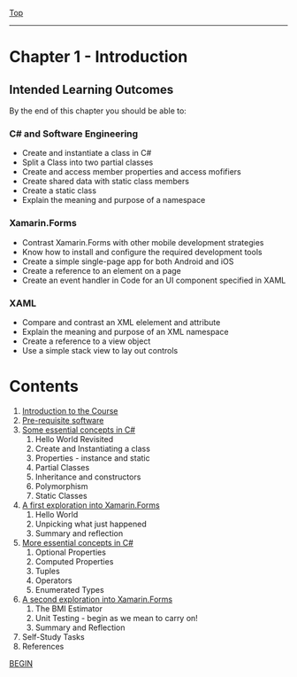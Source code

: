 [Top](/docs/README.md)

----

# Chapter 1 - Introduction

## Intended Learning Outcomes
By the end of this chapter you should be able to:

### C# and Software Engineering
- Create and instantiate a class in C#
- Split a Class into two partial classes
- Create and access member properties and access mofifiers
- Create shared data with static class members
- Create a static class
- Explain the meaning and purpose of a namespace

### Xamarin.Forms

- Contrast Xamarin.Forms with other mobile development strategies
- Know how to install and configure the required development tools
- Create a simple single-page app for both Android and iOS
- Create a reference to an element on a page
- Create an event handler in Code for an UI component specified in XAML

### XAML
- Compare and contrast an XML elelement and attribute
- Explain the meaning and purpose of an XML namespace
- Create a reference to a view object
- Use a simple stack view to lay out controls

# Contents

1. [Introduction to the Course](Introduction_to_the_Course.md)
1. [Pre-requisite software](Pre-requisite-software.md)
1. [Some essential concepts in C#](essential-csharp-1.md)
   1. Hello World Revisited
   1. Create and Instantiating a class
   1. Properties - instance and static
   1. Partial Classes
   1. Inheritance and constructors
   1. Polymorphism
   1. Static Classes
1. [A first exploration into Xamarin.Forms](first-exploration.md)
   1. Hello World
   1. Unpicking what just happened
   1. Summary and reflection
1. [More essential concepts in C#](essential-csharp-2.md)
   1. Optional Properties
   1. Computed Properties
   1. Tuples
   1. Operators
   1. Enumerated Types
1. [A second exploration into Xamarin.Forms](second-exploration.md)
   1. The BMI Estimator
   1. Unit Testing - begin as we mean to carry on!
   1. Summary and Reflection  
1. Self-Study Tasks
1. References

[BEGIN](Introduction_to_the_Course.md)

 
 

